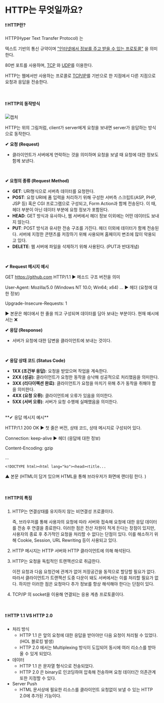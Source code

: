 # HTTP는 무엇일까요?

#### ❗ HTTP란?

HTTP(Hyper Text Transfer Protocol) 는 

텍스트 기반의 통신 규약이며 <u>"인터넷에서 정보를 주고 받을 수 있는 프로토콜"</u> 을 의미한다. 

80번 포트를 사용하며, [TCP](https://github.com/hjyeon-n/BE_TIL/blob/master/%EC%9D%B8%ED%84%B0%EB%84%B7/%EC%9D%B8%ED%84%B0%EB%84%B7%EC%9D%80%20%EC%96%B4%EB%96%BB%EA%B2%8C%20%EC%9E%91%EB%8F%99%EB%90%A0%EA%B9%8C%EC%9A%94.md) 와 [UDP](https://github.com/hjyeon-n/BE_TIL/blob/master/%EC%9D%B8%ED%84%B0%EB%84%B7/%EC%9D%B8%ED%84%B0%EB%84%B7%EC%9D%80%20%EC%96%B4%EB%96%BB%EA%B2%8C%20%EC%9E%91%EB%8F%99%EB%90%A0%EA%B9%8C%EC%9A%94.md)를 이용한다. 

HTTP는 웹에서만 사용하는 프로콜로 [TCP/IP](TCP/IP)를 기반으로 한 지점에서 다른 지점으로 요청과 응답을 전송한다.

<br/>

#### ❗ HTTP의 동작방식


![캡처](https://user-images.githubusercontent.com/64277114/89104649-cde70700-d455-11ea-90c3-8465e3408601.JPG)
<br/>
[^Client 이미지]: Icons made by <a href="http://www.freepik.com/" title="Freepik">Freepik</a> from <a href="https://www.flaticon.com/" title="Flaticon"> www.flaticon.com</a>

HTTP는 위의 그림처럼, client가 server에게 요청을 보내면 server가 응답하는 방식으로 동작한다.
<br/>

**✔** **요청 (Request)**

- 클라이언트가 서버에게 연락하는 것을 의미하며 요청을 보낼 때 요청에 대한 정보도 함께 보낸다.

  <br/>

**✔ 요청의 종류 (Request Method)**

- **GET**: URI형식으로 서버측 데이터를 요청한다.
- **POST**: 요청 URI에 폼 입력을 처리하기 위해 구성한 서버측 스크립트(ASP, PHP, JSP 등) 혹은 CGI 프로그램으로 구성되고, Form Action과 함께 전송된다. 이 때, 헤더 부분이 아닌 데이터 부분에 요청 정보가 포함된다.
- **HEAD**: GET 방식과 유사하나, 웹 서버에서 헤더 정보 이외에는 어떤 데이터도 보내지 않는다.
- **PUT**: POST 방식과 유사한 전송 구조를 가진다. 헤더 이외에 데이터가 함께 전송된다. 서버에 지정한 콘텐츠를 저장하기 위해 사용되며 홈페이지 변조에 많이 악용되고 있다.
- **DELETE**: 웹 서버에 파일을 삭제하기 위해 사용된다. (PUT과 반대개념)

<br/>

**✔ Request 메시지 예시**

GET https://github.com HTTP/1.1   ▶  메소드 구조 버전을 의미

User-Agent: Mozilla/5.0 (Windows NT 10.0; Win64; x64) ...	▶  헤더 (요청에 대한 정보)

Upgrade-Insecure-Requests: 1   

▶ 본문은 헤더에서 한 줄을 띄고 구성되며 데이터를 담아 보내는 부분이다. 현재 예시에서는 ❌
<br/>


**✔ 응답 (Response)**

- 서버가 요청에 대한 답변을 클라이언트에 보내는 것이다.

<br/>

**✔ 응답 상태 코드 (Status Code)**

- **1XX (조건부 응답)**: 요청을 받았으며 작업을 계속한다.
- **2XX (성공)**: 클라이언트가 요청한 동작을 승낙해 성공적으로 처리했음을 의미한다.
- **3XX (리다이렉션 완료)**: 클라이언트가 요청을 마치기 위해 추가 동착을 취해야 함을 의미한다.
- **4XX (요청 오류)**: 클라이언트에 오류가 있음을 의미한다.
- **5XX (서버 오류)**: 서버가 요청 수행헤 실패했음을 의미한다.


<br/>
**✔ 응답 메시지 예시**

HTTP/1.1 200 OK   ▶  첫 줄은 버전, 상태 코드, 상태 메시지로 구성되어 있다.

Connection: keep-alive  ▶ 헤더 (응답에 대한 정보)

Content-Encoding: gzip

...

```null
<!DOCTYPE html><html lang="ko"><head><title...
```

▲ 본문 (HTML이 담겨 있으며 HTML을 통해 브라우저가 화면에 랜더링 한다. )

<br/>

#### ❗ HTTP의 특징

1. HTTP는 연결상태를 유지하지 않는 비연결성 프로콜이다.

   즉, 브라우저를 통해 사용자의 요청에 따라 서버와 접속해 요청에 대한 응답 데이터를 전송 후 연결을 종료한다. 이러한 점은 전산 자원이 적게 든다는 장점이 있지만, 사용자의 종료 후 추가적인 요청을 처리할 수 없다는 단점이 있다. 이를 해소하기 위해 Cookie, Session, URL Rewriting 등이 사용되고 있다.

2. HTTP 메시지는 HTTP 서버와 HTTP 클라이언트에 의해 해석된다.

3. HTTP는 요청을 독립적인 트랜잭션으로 취급한다.

   이전 요청과 다음 요청간에 관계가 없어 저장공간을 동적으로 할당할 필요가 없다. 따라서 클라이언트가 트랜잭션 도중 다운이 돼도 서버에서는 이를 처리할 필요가 없다. 하지만 이러한 점은 요청마다 추가 정보를 항상 해석해야 한다는 단점이 있다.

4. TCP/IP 의 socket을 이용해 연결되는 응용 계층 프로토콜이다.

<br/>

#### ❗ HTTP 1.1 VS HTTP 2.0

- 처리 방식
  * HTTP 1.1 은 앞의 요청에 대한 응답을 받아야만 다음 요청이 처리될 수 있었다. (HOL 블로킹 발생)
  * HTTP 2.0 에서는 Multiplexing 방식이 도입되어 동시에 여러 리소스를 받아올 수 있게 되었다.
- 데이터
  * HTTP 1.1 은 문자열 형식으로 전송되었다.
  * HTTP 2.0 은 binary로 인코딩하여 압축해 전송하며 요청 데이터간 의존관계 또한 지정할 수 있다.
- Server Push
  * HTML 문서상에 필요한 리소스를 클라이언트 요청없이 보낼 수 있는 HTTP 2.0에 추가된 기능이다.
